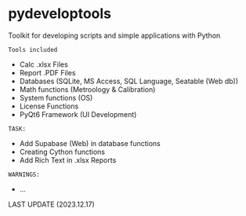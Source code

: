 # pydeveloptools
Toolkit for developing scripts and simple applications with Python


`Tools included`
- Calc .xlsx Files
- Report .PDF Files
- Databases (SQLite, MS Access, SQL Language, Seatable (Web db))
- Math functions (Metroology & Calibration)
- System functions (OS)
- License Functions
- PyQt6 Framework (UI Development)

`TASK:`
- Add Supabase (Web) in database functions
- Creating Cython functions
- Add Rich Text in .xlsx Reports

`WARNINGS:`
- ...

LAST UPDATE (2023.12.17)
